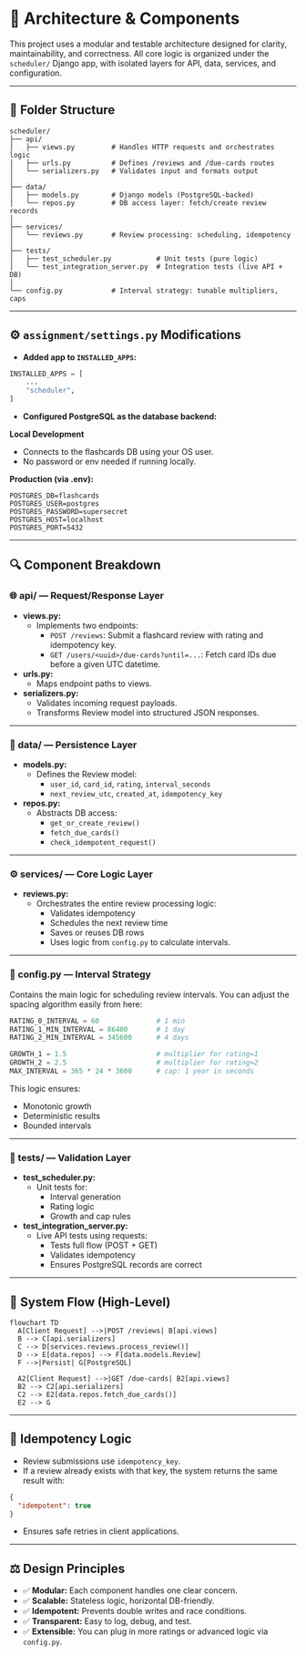 # 🧱 Architecture & Components

This project uses a modular and testable architecture designed for clarity, maintainability, and correctness. All core logic is organized under the `scheduler/` Django app, with isolated layers for API, data, services, and configuration.

---

## 📁 Folder Structure

```
scheduler/
├── api/
│   ├── views.py         # Handles HTTP requests and orchestrates logic
│   ├── urls.py          # Defines /reviews and /due-cards routes
│   └── serializers.py   # Validates input and formats output
│
├── data/
│   ├── models.py        # Django models (PostgreSQL-backed)
│   └── repos.py         # DB access layer: fetch/create review records
│
├── services/
│   └── reviews.py       # Review processing: scheduling, idempotency
│
├── tests/
│   ├── test_scheduler.py           # Unit tests (pure logic)
│   └── test_integration_server.py  # Integration tests (live API + DB)
│
└── config.py            # Interval strategy: tunable multipliers, caps
```

---

## ⚙️ `assignment/settings.py` Modifications

- **Added app to `INSTALLED_APPS`:**

```python
INSTALLED_APPS = [
    ...
    "scheduler",
]
```

- **Configured PostgreSQL as the database backend:**

**Local Development**
- Connects to the flashcards DB using your OS user.
- No password or env needed if running locally.

**Production (via .env):**

```env
POSTGRES_DB=flashcards
POSTGRES_USER=postgres
POSTGRES_PASSWORD=supersecret
POSTGRES_HOST=localhost
POSTGRES_PORT=5432
```

---

## 🔍 Component Breakdown

### 🌐 api/ — Request/Response Layer

- **views.py:**
  - Implements two endpoints:
    - `POST /reviews`: Submit a flashcard review with rating and idempotency key.
    - `GET /users/<uuid>/due-cards?until=...`: Fetch card IDs due before a given UTC datetime.
- **urls.py:**
  - Maps endpoint paths to views.
- **serializers.py:**
  - Validates incoming request payloads.
  - Transforms Review model into structured JSON responses.

---

### 🧬 data/ — Persistence Layer

- **models.py:**
  - Defines the Review model:
    - `user_id`, `card_id`, `rating`, `interval_seconds`
    - `next_review_utc`, `created_at`, `idempotency_key`
- **repos.py:**
  - Abstracts DB access:
    - `get_or_create_review()`
    - `fetch_due_cards()`
    - `check_idempotent_request()`

---

### ⚙️ services/ — Core Logic Layer

- **reviews.py:**
  - Orchestrates the entire review processing logic:
    - Validates idempotency
    - Schedules the next review time
    - Saves or reuses DB rows
    - Uses logic from `config.py` to calculate intervals.

---

### 📐 config.py — Interval Strategy

Contains the main logic for scheduling review intervals. You can adjust the spacing algorithm easily from here:

```python
RATING_0_INTERVAL = 60              # 1 min
RATING_1_MIN_INTERVAL = 86400       # 1 day
RATING_2_MIN_INTERVAL = 345600      # 4 days

GROWTH_1 = 1.5                      # multiplier for rating=1
GROWTH_2 = 2.5                      # multiplier for rating=2
MAX_INTERVAL = 365 * 24 * 3600      # cap: 1 year in seconds
```

This logic ensures:
- Monotonic growth
- Deterministic results
- Bounded intervals

---

### 🧪 tests/ — Validation Layer

- **test_scheduler.py:**
  - Unit tests for:
    - Interval generation
    - Rating logic
    - Growth and cap rules
- **test_integration_server.py:**
  - Live API tests using requests:
    - Tests full flow (POST + GET)
    - Validates idempotency
    - Ensures PostgreSQL records are correct

---

## 🔄 System Flow (High-Level)

```mermaid
flowchart TD
  A[Client Request] -->|POST /reviews| B[api.views]
  B --> C[api.serializers]
  C --> D[services.reviews.process_review()]
  D --> E[data.repos] --> F[data.models.Review]
  F -->|Persist| G[PostgreSQL]

  A2[Client Request] -->|GET /due-cards| B2[api.views]
  B2 --> C2[api.serializers]
  C2 --> E2[data.repos.fetch_due_cards()]
  E2 --> G
```

---

## 🔁 Idempotency Logic

- Review submissions use `idempotency_key`.
- If a review already exists with that key, the system returns the same result with:

```json
{
  "idempotent": true
}
```

- Ensures safe retries in client applications.

---

## ⚖️ Design Principles

- ✅ **Modular:** Each component handles one clear concern.
- ✅ **Scalable:** Stateless logic, horizontal DB-friendly.
- ✅ **Idempotent:** Prevents double writes and race conditions.
- ✅ **Transparent:** Easy to log, debug, and test.
- ✅ **Extensible:** You can plug in more ratings or advanced logic via `config.py`.
